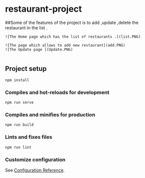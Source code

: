 # restaurant-project
##Some of the features of the project is to add ,update ,delete the restaurant in the list .
```
![The Home page which has the list of restaurants .](list.PNG)

![The page which allows to add new restaurant](add.PNG)
![The Update page ](Update.PNG)


```
## Project setup
```
npm install
```

### Compiles and hot-reloads for development
```
npm run serve
```

### Compiles and minifies for production
```
npm run build
```

### Lints and fixes files
```
npm run lint
```

### Customize configuration
See [Configuration Reference](https://cli.vuejs.org/config/).

